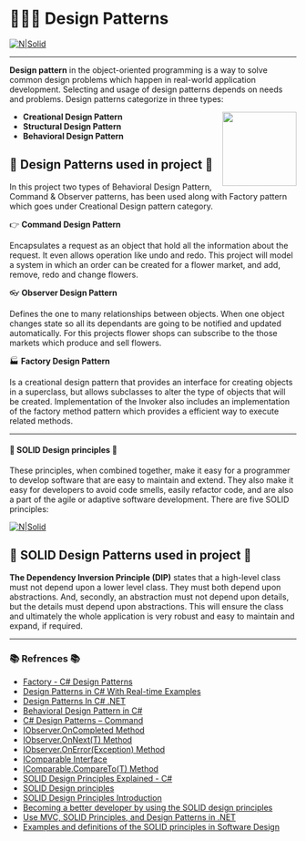# 👩🏻‍💻  Design Patterns 
[![N|Solid](https://image.freepik.com/free-vector/woman-with-laptop-education-working-concept_113065-224.jpg)](https://refactoring.guru/design-patterns/csharp)

--------------------------------------
**Design pattern** in the object-oriented programming is a way to solve common design problems which happen in real-world application development. Selecting and usage of design patterns depends on needs and problems. Design patterns categorize in three types: 

<img src="https://cdn4.iconfinder.com/data/icons/seo-and-web-glyph-17/64/seo-and-web-glyph-17-14-512.png" align="right" width="130px" height="130px" /> 

 

- **Creational Design Pattern** 
- **Structural Design Pattern**
- **Behavioral Design Pattern**


## 👾 **Design Patterns used in project** 👾

In this project two types of Behavioral Design Pattern, Command & Observer patterns, has been used along with Factory pattern which goes under Creational Design pattern category. 

👉 **Command Design Pattern**

Encapsulates a request as an object that hold all the information about the request. It even allows operation like undo and redo. This project will model a system in which an order can be created for a flower market, and add, remove, redo and change flowers.

👓 **Observer Design Pattern**

Defines the one to many relationships between objects. When one object changes state so all its dependants are going to be notified and updated automatically. For this projects flower shops can subscribe to the those markets which produce and sell flowers.

🏭 **Factory Design Pattern**

Is a creational design pattern that provides an interface for creating objects in a superclass, but allows subclasses to alter the type of objects that will be created. Implementation of the Invoker also includes an implementation of the factory method pattern which provides a efficient way to execute related methods.

-------

#### 🤖 **SOLID Design principles** 🤖

These principles, when combined together, make it easy for a programmer to develop software that are easy to maintain and extend. They also make it easy for developers to avoid code smells, easily refactor code, and are also a part of the agile or adaptive software development. There are five SOLID principles:

[![N|Solid](https://amitshahi.dev/static/500403c0fabdd69504307a79a5417fd9/be90f/solid.jpg)](https://refactoring.guru/design-patterns/csharp)

## 🤖 **SOLID Design Patterns used in project** 🤖

**The Dependency Inversion Principle (DIP)** states that a high-level class must not depend upon a lower level class. They must both depend upon abstractions. And, secondly, an abstraction must not depend upon details, but the details must depend upon abstractions. This will ensure the class and ultimately the whole application is very robust and easy to maintain and expand, if required.

-------

### 📚 **Refrences** 📚 

- [Factory - C# Design Patterns](https://www.dofactory.com/net/factory-method-design-pattern)
- [Design Patterns in C# With Real-time Examples](https://dotnettutorials.net/course/dot-net-design-patterns/)
- [Design Patterns In C# .NET](https://www.c-sharpcorner.com/UploadFile/bd5be5/design-patterns-in-net/)
- [Behavioral Design Pattern in C#](https://dotnettutorials.net/lesson/behavioral-design-pattern/)
- [C# Design Patterns – Command](https://code-maze.com/command/)
- [IObserver<T>.OnCompleted Method](https://docs.microsoft.com/en-us/dotnet/api/system.iobserver-1.oncompleted?view=net-5.0#System_IObserver_1_OnCompleted)
- [IObserver<T>.OnNext(T) Method](https://docs.microsoft.com/en-us/dotnet/api/system.iobserver-1.onnext?view=net-5.0#System_IObserver_1_OnNext__0_)
- [IObserver<T>.OnError(Exception) Method](https://docs.microsoft.com/en-us/dotnet/api/system.iobserver-1.onerror?view=net-5.0#System_IObserver_1_OnError_System_Exception_)
- [IComparable<T> Interface](https://docs.microsoft.com/en-us/dotnet/api/system.icomparable-1?view=net-5.0)
- [IComparable<T>.CompareTo(T) Method](https://docs.microsoft.com/en-us/dotnet/api/system.icomparable-1.compareto?view=net-5.0#System_IComparable_1_CompareTo__0_)
- [SOLID Design Principles Explained - C#](https://www.dotnettricks.com/learn/designpatterns/solid-design-principles-explained-using-csharp)
- [SOLID Design principles](https://medium.com/@mirzafarrukh13/solid-design-principles-c-de157c500425)
- [SOLID Design Principles Introduction](https://www.youtube.com/watch?v=HLFbeC78YlU&ab_channel=kudvenkat)
- [Becoming a better developer by using the SOLID design principles](https://www.youtube.com/watch?v=rtmFCcjEgEw&list=PLqC1o5z-uQjcByPPS6G6ray-XiTZqgG6f&index=3&t=0s&ab_channel=LaraconEU)
- [Use MVC, SOLID Principles, and Design Patterns in .NET](https://openclassrooms.com/en/courses/5671481-use-mvc-solid-principles-and-design-patterns-in-net)
- [Examples and definitions of the SOLID principles in Software Design](https://blog.scottlogic.com/2018/06/26/solid-principles.html)
